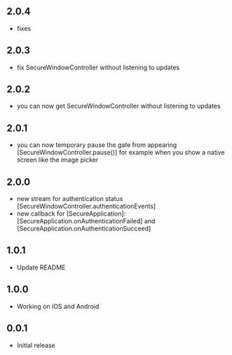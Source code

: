 ## 2.0.4

* fixes


## 2.0.3

* fix SecureWindowController without listening to updates


## 2.0.2

* you can now get SecureWindowController without listening to updates

## 2.0.1

* you can now temporary pause the gate from appearing [SecureWindowController.pause()] for example when you show a native screen like the image picker

## 2.0.0

* new stream for authentication status [SecureWindowController.authenticationEvents]
* new callback for [SecureApplication]: [SecureApplication.onAuthenticationFailed] and [SecureApplication.onAuthenticationSucceed]

## 1.0.1

* Update README


## 1.0.0

* Working on iOS and Android

## 0.0.1

* Initial release
